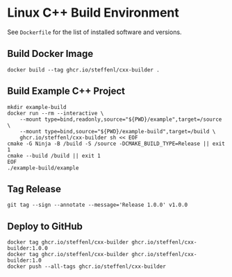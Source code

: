 # Linux C++ Build Environment

See `Dockerfile` for the list of installed software and versions.

## Build Docker Image

```
docker build --tag ghcr.io/steffenl/cxx-builder .
```

## Build Example C++ Project

```
mkdir example-build
docker run --rm --interactive \
    --mount type=bind,readonly,source="${PWD}/example",target=/source \
    --mount type=bind,source="${PWD}/example-build",target=/build \
    ghcr.io/steffenl/cxx-builder sh << EOF
cmake -G Ninja -B /build -S /source -DCMAKE_BUILD_TYPE=Release || exit 1
cmake --build /build || exit 1
EOF
./example-build/example
```

## Tag Release

```
git tag --sign --annotate --message='Release 1.0.0' v1.0.0
```

## Deploy to GitHub

```
docker tag ghcr.io/steffenl/cxx-builder ghcr.io/steffenl/cxx-builder:1.0.0
docker tag ghcr.io/steffenl/cxx-builder ghcr.io/steffenl/cxx-builder:1.0
docker push --all-tags ghcr.io/steffenl/cxx-builder
```
